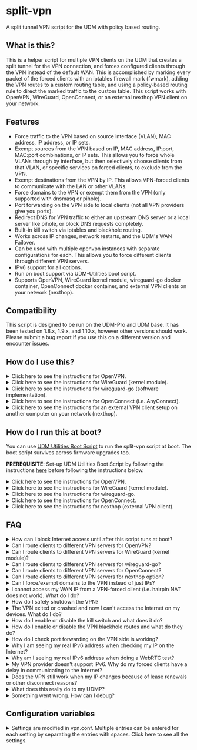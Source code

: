# split-vpn
A split tunnel VPN script for the UDM with policy based routing.

## What is this?

This is a helper script for multiple VPN clients on the UDM that creates a split tunnel for the VPN connection, and forces configured clients through the VPN instead of the default WAN. This is accomplished by marking every packet of the forced clients with an iptables firewall mark (fwmark), adding the VPN routes to a custom routing table, and using a policy-based routing rule to direct the marked traffic to the custom table. This script works with OpenVPN, WireGuard, OpenConnect, or an external nexthop VPN client on your network. 

## Features

* Force traffic to the VPN based on source interface (VLAN), MAC address, IP address, or IP sets.
* Exempt sources from the VPN based on IP, MAC address, IP:port, MAC:port combinations, or IP sets. This allows you to force whole VLANs through by interface, but then selectively choose clients from that VLAN, or specific services on forced clients, to exclude from the VPN.
* Exempt destinations from the VPN by IP. This allows VPN-forced clients to communicate with the LAN or other VLANs.
* Force domains to the VPN or exempt them from the VPN (only supported with dnsmasq or pihole). 
* Port forwarding on the VPN side to local clients (not all VPN providers give you ports).
* Redirect DNS for VPN traffic to either an upstream DNS server or a local server like pihole, or block DNS requests completely.
* Built-in kill switch via iptables and blackhole routing.
* Works across IP changes, network restarts, and the UDM's WAN Failover.  
* Can be used with multiple openvpn instances with separate configurations for each. This allows you to force different clients through different VPN servers. 
* IPv6 support for all options.
* Run on boot support via UDM-Utilities boot script.
* Supports OpenVPN, WireGuard kernel module, wireguard-go docker container, OpenConnect docker container, and external VPN clients on your network (nexthop).

## Compatibility

This script is designed to be run on the UDM-Pro and UDM base. It has been tested on 1.8.x, 1.9.x, and 1.10.x, however other versions should work. Please submit a bug report if you use this on a different version and encounter issues. 

## How do I use this?

<details>
  <summary>Click here to see the instructions for OpenVPN.</summary>

1. SSH into the UDM/P (assuming it's on 192.168.1.254).

    ```sh
    ssh root@192.168.1.254
    ```
    
2. Download the scripts package, extract it to `/mnt/data/split-vpn/vpn`, and give it executable permissions.

    ```sh
    cd /mnt/data
    mkdir -p /mnt/data/split-vpn && cd /mnt/data/split-vpn
    curl -L https://github.com/peacey/split-vpn/archive/main.zip | unzip - -o
    cp -rf split-vpn-main/vpn ./ && rm -rf split-vpn-main
    chmod +x vpn/*.sh vpn/hooks/*/*.sh vpn/vpnc-script
    ```
    
3. Create a directory for your VPN provider's openvpn configuration files, and copy your VPN's configuration files (certificates, config, password files, etc) and the sample vpn.conf from `/mnt/data/split-vpn/vpn/vpn.conf.sample`. NordVPN is used below as an example. 

    ```sh
    mkdir -p /mnt/data/split-vpn/openvpn/nordvpn
    cd /mnt/data/split-vpn/openvpn/nordvpn
    curl https://downloads.nordcdn.com/configs/files/ovpn_legacy/servers/us-ca12.nordvpn.com.udp1194.ovpn --out nordvpn.ovpn
    cp /mnt/data/split-vpn/vpn/vpn.conf.sample /mnt/data/split-vpn/openvpn/nordvpn/vpn.conf
    ```
    
4. If your VPN provider uses a username/password, put them in a `username_password.txt` file in the same directory as the configuration with the username on the first line and password on the second line. Then either: 
    * Edit your VPN provider's openvpn config you downloaded in step 3 to reference the username_password.txt file by adding/changing this directive: `auth-user-pass username_password.txt`.
    * Use the `--auth-user-pass username_password.txt` option when you run openvpn below in step 6 or 8. 
    
    NOTE: The username/password for openvpn are usually given to you in a file or in your VPN provider's online portal. They are usually not the same as your login to the VPN. 
5. Edit the `vpn.conf` file with your desired settings. See the explanation of each setting [below](#configuration-variables). 
6. Run OpenVPN in the foreground to test if everything is working properly.

    ```sh
    openvpn --config nordvpn.ovpn \
            --route-noexec \
            --up /mnt/data/split-vpn/vpn/updown.sh \
            --down /mnt/data/split-vpn/vpn/updown.sh \
            --script-security 2
    ```
    
7. If the connection works, check each client to make sure they are on the VPN by doing the following.

    * Check if you are seeing the VPN IPs when you visit http://whatismyip.host/. You can also test from command line, by running the following commands from your clients. Make sure you are not seeing your real IP anywhere, either IPv4 or IPv6.
    
      ```sh
      curl -4 ifconfig.co
      curl -6 ifconfig.co
      ```
        
      If you are seeing your real IPv6 address above, make sure that you are forcing your client through IPv6 as well as IPv4, by forcing through interface, MAC address, or the IPv6 directly. If IPv6 is not supported by your VPN provider, the IPv6 check will time out and not return anything. You should never see your real IPv6 address. 

    * Check for DNS leaks with the Extended Test on https://www.dnsleaktest.com/. If you see a DNS leak, try redirecting DNS with the `DNS_IPV4_IP` and `DNS_IPV6_IP` options, or set `DNS_IPV6_IP="REJECT"` if your VPN provider does not support IPv6. 
    * Check for WebRTC leaks in your browser by visiting https://browserleaks.com/webrtc. If WebRTC is leaking your IPv6 IP, you need to disable WebRTC in your browser (if possible), or disable IPv6 completely by disabling it directly on your client or through the UDMP network settings for the client's VLAN.
    
8. If everything is working properly, stop the OpenVPN client by pressing Ctrl+C, and then run it in the background with the following command. If you want to enable the killswitch to block Internet access to forced clients if OpenVPN crashes, set `KILLSWITCH=1` in the `vpn.conf` file before starting OpenVPN. If you also want to block Internet access to forced clients when you exit OpenVPN cleanly (with SIGTERM), then set `REMOVE_KILLSWITCH_ON_EXIT=0`.

    ```sh
    nohup openvpn --config nordvpn.ovpn \
                  --route-noexec \
                  --up /mnt/data/split-vpn/vpn/updown.sh \
                  --down /mnt/data/split-vpn/vpn/updown.sh \
                  --script-security 2 \
                  --ping-restart 15 \
                  --mute-replay-warnings &> openvpn.log &
    ```
    You can modify the command to change `--ping-restart` or other options as needed. The only requirement is that you run updown.sh script as the up/down script and `--route-noexec` to disable OpenVPN from adding routes to the default table instead of our custom one.
    
9. Now you can exit the UDM/P. If you would like to start the VPN client at boot, please read on to the next section. 
10. If your VPN provider doesn't support IPv6, it is recommended to disable IPv6 for that VLAN in the UDMP settings, or on the client, so that you don't encounter any delays. If you don't disable IPv6, clients on that network will try to communicate over IPv6 first and fail, then fallback to IPv4. This creates a delay that can be avoided if IPv6 is turned off completely for that network or client.

</details>

<details>
  <summary>Click here to see the instructions for WireGuard (kernel module).</summary>

  * **PREREQUISITE:** Make sure the WireGuard kernel module is installed via either [wireguard-kmod](https://github.com/tusc/wireguard-kmod) or a [custom kernel](https://github.com/fabianishere/udm-kernel-tools). The WireGuard tools (wg-quick, wg) also need to be installed (included with wireguard-kmod) and accessible from your PATH.
  * Make sure you run the wireguard setup script from [wireguard-kmod](https://github.com/tusc/wireguard-kmod) once, then test the installation of the module by running `modprobe wireguard` which should return nothing and no errors, and running `wg-quick` which should return the help and no errors. 
  * Note that the kernel module is dependent on the software version of your UDMP because each software update usually brings a new kernel version. If you update the UDM/P software, you also need to update the kernel module to the new version once it is released (or compile your own module for the new kernel). The module will fail to run on a kernel it was not compiled for. Hence, you have to be careful that the UDMP doesn't perform a sofware update unexpectedly if you use this module. 
  
1. SSH into the UDM/P (assuming it's on 192.168.1.254).

    ```sh
    ssh root@192.168.1.254
    ```
  
2. Download the scripts package, extract it to `/mnt/data/split-vpn/vpn`, and give it executable permissions.

    ```sh
    cd /mnt/data
    mkdir -p /mnt/data/split-vpn && cd /mnt/data/split-vpn
    curl -L https://github.com/peacey/split-vpn/archive/main.zip | unzip - -o
    cp -rf split-vpn-main/vpn ./ && rm -rf split-vpn-main
    chmod +x vpn/*.sh vpn/hooks/*/*.sh vpn/vpnc-script
    ```
    
3. Create a directory for your WireGuard configuration files, copy the sample vpn.conf from `/mnt/data/split-vpn/vpn/vpn.conf.sample`, and copy your WireGuard configuration file (wg0.conf) or create it. As an example below, we are creating the wg0.conf file that mullvad provides and pasting the contents into it. You can use any name for your config instead of wg0 (e.g.: mullvad-ca2.conf) and this will be the interface name of the wireguard tunnel. 
  
    ```sh
    mkdir -p /mnt/data/split-vpn/wireguard/mullvad
    cd /mnt/data/split-vpn/wireguard/mullvad
    cp /mnt/data/split-vpn/vpn/vpn.conf.sample /mnt/data/split-vpn/wireguard/mullvad/vpn.conf
    vim wg0.conf
    [Press 'i' to start editing, right click -> paste, press 'ESC' to exit insert mode, type ':wq' to save and exit].
    ```
  
4. In your WireGuard config (wg0.conf), set PreUp, PostUp, and PreDown to point to the updown.sh script, and Table to a custom route table number that you will use in this script's vpn.conf. Here is an exmaple wg0.conf file:
  
    ```
    [Interface]
    PrivateKey = xxxxxxxxxxxxxxxxxxxxxxxxxxxxxxxxxxxxxx
    Address = 10.68.1.88/32,fc00:dddd:eeee:bb01::5:6666/128
    PreUp = sh /mnt/data/split-vpn/vpn/updown.sh %i pre-up
    PostUp = sh /mnt/data/split-vpn/vpn/updown.sh %i up
    PreDown = sh /mnt/data/split-vpn/vpn/updown.sh %i down
    Table = 101

    [Peer]
    PublicKey = yyyyyyyyyyyyyyyyyyyyyyyyyyyyyyyyyyyyyyy
    AllowedIPs = 0.0.0.0/1,128.0.0.0/1,::/1,8000::/1
    Endpoint = [2607:f7a0:d:4::a02f]:51820
    ```
  
    In the above config, make sure to:
      * Comment out or remove the `DNS` line. Use the DNS settings in your `vpn.conf` file instead if you want to force your clients to use a certain DNS server. 
      * Set AllowedIPs to `0.0.0.0/1,128.0.0.0/1,::/1,8000::/1` to allow all IPv4 and IPv6 traffic through the VPN. Do not use `0.0.0.0/0,::/0` because it will interfere with the blackhole routes and won't allow wireguard to start. If you prefer to use `0.0.0.0/0,::/0`, disable blackhole routes by setting `DISABLE_BLACKHOLE=1` in your `vpn.conf` file so wireguard can start successfully. 
      * Remove any extra PreUp/PostUp/PreDown/PostDown lines that could interfere with the VPN script. 
      * You can remove or comment out the PreUp line if you do not want VPN-forced clients to lose Internet access if WireGuard does not start correctly.

5. Edit the `vpn.conf` file with your desired settings. See the explanation of each setting [below](#configuration-variables). Make sure that:
  
   * The option `DNS_IPV4_IP` and/or `DNS_IPV6_IP` is set to the DNS server you want to force for your clients, or set them to empty if you do not want to force any DNS. 
   * The option `VPN_PROVIDER` is set to "external".
   * The option `VPN_ENDPOINT_IPV4` or `VPN_ENDPOINT_IPV6` is set to your WireGuard server's IP as defined in `wg0.conf`'s `Endpoint` variable.
   * The option `ROUTE_TABLE` is the same number as `Table` in your `wg0.conf` file.
   * The option `DEV` is set to "wg0" or your interface's name if different (i.e.: the name of your .conf file).
  
6. Run wg-quick to start wireguard with your configuration and test if the connection worked. 

    ```sh
    /mnt/data/wireguard/setup_wireguard.sh
    wg-quick up wg0.conf
    ```
  
    * You can skip the first line if you already setup the wireguard kernel module previously as instructed at [wireguard-kmod](https://github.com/tusc/wireguard-kmod).
    * Type `wg` to check your WireGuard connection and make sure you received a handshake. No handshake indicates something is wrong with your wireguard configuration. Double check your configuration's Private and Public key and other variables.
    * If you need to bring down the WireGuard tunnel, run `wg-quick down wg0.conf` in this folder.
    * Note that wg-quick up/down commands need to be run from this folder so the script can pick up the correct configuration file.
    
7. If the connection works, check each client to make sure they are on the VPN by doing the following.

    * Check if you are seeing the VPN IPs when you visit http://whatismyip.host/. You can also test from command line, by running the following commands from your clients (not the UDM/P). Make sure you are not seeing your real IP anywhere, either IPv4 or IPv6.
    
      ```sh
      curl -4 ifconfig.co
      curl -6 ifconfig.co
      ```
        
      If you are seeing your real IPv6 address above, make sure that you are forcing your client through IPv6 as well as IPv4, by forcing through interface, MAC address, or the IPv6 directly. If IPv6 is not supported by your VPN provider, the IPv6 check will time out and not return anything. You should never see your real IPv6 address. 

    * Check for DNS leaks with the Extended Test on https://www.dnsleaktest.com/. If you see a DNS leak, try redirecting DNS with the `DNS_IPV4_IP` and `DNS_IPV6_IP` options, or set `DNS_IPV6_IP="REJECT"` if your VPN provider does not support IPv6. 
    * Check for WebRTC leaks in your browser by visiting https://browserleaks.com/webrtc. If WebRTC is leaking your IPv6 IP, you need to disable WebRTC in your browser (if possible), or disable IPv6 completely by disabling it directly on your client or through the UDMP network settings for the client's VLAN.
    
8. If you want to block Internet access to forced clients if the wireguard tunnel is brought down via wg-quick, set `KILLSWITCH=1` and `REMOVE_KILLSWITCH_ON_EXIT=0` in the `vpn.conf` file. 
    
9. Now you can exit the UDM/P. If you would like to start the VPN client at boot, please read on to the next section. 

10. If your VPN provider doesn't support IPv6, it is recommended to disable IPv6 for that VLAN in the UDMP settings, or on the client, so that you don't encounter any delays. If you don't disable IPv6, clients on that network will try to communicate over IPv6 first and fail, then fallback to IPv4. This creates a delay that can be avoided if IPv6 is turned off completely for that network or client.
  
11. Note that the WireGuard protocol is practically stateless, so there is no way to know whether the connection stopped working except by checking that you didn't receive a handshake within 3 minutes or some higher interval. This means if you want to automatically bring down the split-vpn rules when WireGuard stops working and bring it back up when it starts working again, you need to write an external script to check the last handshake condition every few seconds and act on it (not covered here).

</details>

<details>
  <summary>Click here to see the instructions for wireguard-go (software implementation).</summary>

  * **PREREQUISITE:** Make sure the wireguard-go container is installed as instructed at the [wireguard-go repo](https://github.com/boostchicken/udm-utilities/tree/master/wireguard-go). After this step, you should have the directory `/mnt/data/wireguard` and the run script `/mnt/data/on_boot.d/20-wireguard.sh` installed.
  * The wireguard-go container only supports a single interface - wg0. This means you cannot connect to multiple wireguard servers. If you want to use multiple servers with this script, then use the WireGuard kernel module instead as explained above. 
  * wireguard-go is a software implementation of WireGuard, and will have reduced performance compared to the kernel module. However, wireguard-go is not dependent on your UDM/P's kernel version, and will not break when your UDM/P updates.
  
1. SSH into the UDM/P (assuming it's on 192.168.1.254).

    ```sh
    ssh root@192.168.1.254
    ```
  
2. Download the scripts package, extract it to `/mnt/data/split-vpn/vpn`, and give it executable permissions.

    ```sh
    cd /mnt/data
    mkdir -p /mnt/data/split-vpn && cd /mnt/data/split-vpn
    curl -L https://github.com/peacey/split-vpn/archive/main.zip | unzip - -o
    cp -rf split-vpn-main/vpn ./ && rm -rf split-vpn-main
    chmod +x vpn/*.sh vpn/hooks/*/*.sh vpn/vpnc-script
    ```
    
3. Create a directory for your WireGuard configuration files under `/mnt/data/wireguard` if not created already, copy the sample vpn.conf from `/mnt/data/split-vpn/vpn/vpn.conf.sample`, and copy your WireGuard configuration file (wg0.conf) or create it. As an example below, we are creating the wg0.conf file that mullvad provides and pasting the contents into it. You can only use wg0.conf and not any other name because the wireguard-go container expects this configuration file. 
  
    ```sh
    mkdir -p /mnt/data/wireguard
    cd /mnt/data/wireguard
    cp /mnt/data/split-vpn/vpn/vpn.conf.sample /mnt/data/wireguard/vpn.conf
    vim wg0.conf
    [Press 'i' to start editing, right click -> paste, press 'ESC' to exit insert mode, type ':wq' to save and exit].
    ```
  
4. In your WireGuard config (wg0.conf), set Table to a custom route table number that you will use in this script's vpn.conf. Here is an exmaple wg0.conf file:
  
    ```
    [Interface]
    PrivateKey = xxxxxxxxxxxxxxxxxxxxxxxxxxxxxxxxxxxxxx
    Address = 10.68.1.88/32,fc00:dddd:eeee:bb01::5:6666/128
    Table = 101

    [Peer]
    PublicKey = yyyyyyyyyyyyyyyyyyyyyyyyyyyyyyyyyyyyyyy
    AllowedIPs = 0.0.0.0/1,128.0.0.0/1,::/1,8000::/1
    Endpoint = [2607:f7a0:d:4::a02f]:51820
    ```
  
    In the above config, make sure to:
      * Comment out or remove the `DNS` line. Use the DNS settings in your `vpn.conf` file instead if you want to force your clients to use a certain DNS server. 
      * Set AllowedIPs to `0.0.0.0/1,128.0.0.0/1,::/1,8000::/1` to allow all IPv4 and IPv6 traffic through the VPN. Do not use `0.0.0.0/0,::/0` because it will interfere with the blackhole routes and won't allow wireguard to start. If you prefer to use `0.0.0.0/0,::/0`, disable blackhole routes by setting `DISABLE_BLACKHOLE=1` in your `vpn.conf` file so wireguard can start successfully. 
      * Remove any extra PreUp/PostUp/PreDown/PostDown lines that could interfere with the VPN script.
      * Do not use PreUp/PostUp/PreDown to call the split-vpn script (like in the wireguard kernel module case) because the container will not have access to the location of the script. Instead, we will call the script manually after bringing the interface up/down as instructed below. 

5. Edit the `vpn.conf` file with your desired settings. See the explanation of each setting [below](#configuration-variables). Make sure that:
  
   * The option `DNS_IPV4_IP` and/or `DNS_IPV6_IP` is set to the DNS server you want to force for your clients, or set them to empty if you do not want to force any DNS. 
   * The option `VPN_PROVIDER` is set to "external".
   * The option `VPN_ENDPOINT_IPV4` or `VPN_ENDPOINT_IPV6` is set to your WireGuard server's IP as defined in `wg0.conf`'s `Endpoint` variable.
   * The option `ROUTE_TABLE` is the same number as `Table` in your `wg0.conf` file.
   * The option `DEV` is set to "wg0".

6. Modify your run script that you installed with wireguard-go (located at `/mnt/data/on_boot.d/20-wireguard.sh`) to include the split-vpn script hooks by replacing it with the following code:
  
    ```sh
    #!/bin/sh
    CONTAINER=wireguard

    # Change to the directory with the wireguard configuration.
    cd /mnt/data/wireguard

    # Start the split-vpn pre-up hook.
    /mnt/data/split-vpn/vpn/updown.sh wg0 pre-up &> pre-up.log

    # Starts a wireguard container that is deleted after it is stopped.
    # All configs stored in /mnt/data/wireguard
    if podman container exists ${CONTAINER}; then
      podman start ${CONTAINER}
    else
      podman run -i -d --rm --net=host --name ${CONTAINER} --privileged \
        -v /mnt/data/wireguard:/etc/wireguard \
        -v /dev/net/tun:/dev/net/tun \
        -e LOG_LEVEL=info -e WG_COLOR_MODE=always \
        masipcat/wireguard-go:latest-arm64v8
    fi

    # Run the split-vpn up hook if wireguard starts successfully within 5 seconds.
    started=0
    for i in $(seq 1 5); do
            podman exec -it wireguard test -S "/var/run/wireguard/wg0.sock" &> /dev/null
            if [ $? = 0 ]; then
                    started=1
                    break
            fi
            sleep 1
    done
    if [ $started = 1 ]; then
            echo "wireguard-go started successfully." > wireguard.log
            /mnt/data/split-vpn/vpn/updown.sh wg0 up >> wireguard.log 2>&1
    else
            echo "Error: wireguard-go did not start up correctly within 5 seconds." > wireguard.log
    fi
    cat wireguard.log
    ```
  
    * Comment out the pre-up line at the beginning if you want your forced clients to be able to access the Internet if wireguard fails to start (i.e. commenting it out doesn't enable the iptables kill switch until after the VPN tunnel is brought up).
    * The above script will wait up to 5 seconds for the wireguard-go container to start before running the split-vpn up hook to set up the split-vpn rules. The split-vpn up hook will not be run if wireguard-go did not start up correctly. 

7. Run the 20-wireguard.sh script: `/mnt/data/on_boot.d/20-wireguard.sh`.
  
8. If wireguard-go started successfully, check that the connection worked by seeing if you received a handshake with the following command:
  
    ```sh
    podman exec -it wireguard wg
    ```
  
    * No handshake in the above output indicates something is wrong with your wireguard configuration. Double check your configuration's Private and Public key and other variables.
    * If you need to bring down the WireGuard tunnel and resume normal Internet access to your forced clients, run the following commands in this folder:
  
      ```sh
      cd /mnt/data/wireguard
      podman stop wireguard
      /mnt/data/split-vpn/vpn/updown.sh wg0 down
      ```
  
    * Note that split-vpn up/down commands need to be run from this folder so that split-vpn can pick up the correct configuration file.
    
9. If the connection works, check each client to make sure they are on the VPN by doing the following.

    * Check if you are seeing the VPN IPs when you visit http://whatismyip.host/. You can also test from command line, by running the following commands from your clients (not the UDM/P). Make sure you are not seeing your real IP anywhere, either IPv4 or IPv6.
    
      ```sh
      curl -4 ifconfig.co
      curl -6 ifconfig.co
      ```
        
      If you are seeing your real IPv6 address above, make sure that you are forcing your client through IPv6 as well as IPv4, by forcing through interface, MAC address, or the IPv6 directly. If IPv6 is not supported by your VPN provider, the IPv6 check will time out and not return anything. You should never see your real IPv6 address. 

    * Check for DNS leaks with the Extended Test on https://www.dnsleaktest.com/. If you see a DNS leak, try redirecting DNS with the `DNS_IPV4_IP` and `DNS_IPV6_IP` options, or set `DNS_IPV6_IP="REJECT"` if your VPN provider does not support IPv6. 
    * Check for WebRTC leaks in your browser by visiting https://browserleaks.com/webrtc. If WebRTC is leaking your IPv6 IP, you need to disable WebRTC in your browser (if possible), or disable IPv6 completely by disabling it directly on your client or through the UDMP network settings for the client's VLAN.
    
10. If you want to continue blocking Internet access to forced clients after the wireguard tunnel is brought down via the split-vpn down command, set `KILLSWITCH=1` and `REMOVE_KILLSWITCH_ON_EXIT=0` in the `vpn.conf` file. 
    
11. Now you can exit the UDM/P. If you would like to start the VPN client at boot, please read on to the next section. 

12. If your VPN provider doesn't support IPv6, it is recommended to disable IPv6 for that VLAN in the UDMP settings, or on the client, so that you don't encounter any delays. If you don't disable IPv6, clients on that network will try to communicate over IPv6 first and fail, then fallback to IPv4. This creates a delay that can be avoided if IPv6 is turned off completely for that network or client.
  
13. Note that the WireGuard protocol is practically stateless, so there is no way to know whether the connection stopped working except by checking that you didn't receive a handshake within 3 minutes or some higher interval. This means if you want to automatically bring down the split-vpn rules when WireGuard stops working and bring it back up when it starts working again, you need to write an external script to check the last handshake condition every few seconds and act on it (not covered here).
  
</details>

<details>
  <summary>Click here to see the instructions for OpenConnect (i.e. AnyConnect).</summary>

1. SSH into the UDM/P (assuming it's on 192.168.1.254).

    ```sh
    ssh root@192.168.1.254
    ```
  
2. Download the scripts package, extract it to `/mnt/data/split-vpn/vpn`, and give it executable permissions.

    ```sh
    cd /mnt/data
    mkdir -p /mnt/data/split-vpn && cd /mnt/data/split-vpn
    curl -L https://github.com/peacey/split-vpn/archive/main.zip | unzip - -o
    cp -rf split-vpn-main/vpn ./ && rm -rf split-vpn-main
    chmod +x vpn/*.sh vpn/hooks/*/*.sh vpn/vpnc-script
    ```
    
3. Create a directory for your OpenConnect configuration files under `/mnt/data/split-vpn/openconnect`, copy the sample vpn.conf from `/mnt/data/split-vpn/vpn/vpn.conf.sample`, and copy any certificates needed or other client files for your configuration. As an example below, we are going to connect a server that only uses a username/password, so no certificate is needed, but we have to create a password.txt file and put the password inside it.
  
    ```sh
    mkdir -p /mnt/data/split-vpn/openconnect/server1
    cd /mnt/data/split-vpn/openconnect/server1
    cp /mnt/data/split-vpn/vpn/vpn.conf.sample vpn.conf
    echo "mypassword" > password.txt
    ```
  
4. Edit the `vpn.conf` file in this folder with your desired settings. See the explanation of each setting below. Make sure that:

    * The options `DNS_IPV4_IP` and `DNS_IPV6_IP` are set to "DHCP" if you want to force VPN-forced clients to use the DNS provided by the VPN server. 
    * The option `VPN_PROVIDER` is set to "openconnect". This is required for the script to work with OpenConnect.
  
5. In the current folder, create a run script that will run the OpenConnect container called `run-vpn.sh`, and fill it with the following code:
  
    * Tip: Run the vim text editor using `vim run-vpn.sh`, press 'i' to enter insert mode, right click on vim -> paste, press 'ESC' to exit insert mode, type ':wq' to save and exit.
  
    ```sh
    #!/bin/sh
    cd "/mnt/data/split-vpn/openconnect/server1"
    source ./vpn.conf
    podman rm -f openconnect-${DEV} &> /dev/null
    /mnt/data/split-vpn/vpn/updown.sh ${DEV} pre-up
    podman run -id --privileged  --name=openconnect-${DEV} \
        --network host --pid=host \
        -e TZ="$(cat /etc/timezone)" \
        -v "${PWD}:/etc/split-vpn/config" \
        -v "/mnt/data/split-vpn/vpn:/etc/split-vpn/vpn" \
        -w "/etc/split-vpn/config" \
        --restart on-failure \
        peacey/udm-openconnect \
        bash -c "openconnect -s /etc/split-vpn/vpn/vpnc-script -i ${DEV} --reconnect-timeout 1 -u myusername --passwd-on-stdin vpn.server1.com < password.txt &> openconnect.log"
    ```
    
    * Make sure the 2nd line points to the correct directory with your vpn configuration files.
    * You can modify the options to openconnect in the last line for other authentication types (like certificates). See the OpenConnect authentication options [here](https://www.infradead.org/openconnect/connecting.html). These parameters are for a server that uses a username/password to login.
    * Make sure you change "myusername" in the last line to your username, and "vpn.server1.com" to your VPN server's domain or IP. Make sure you also created the password.txt file with your password.
    * The `--restart on-failure` will make podman try to restart the VPN connection if OpenConnect exits because of a connection error. You can also modify the reconnect timeout via the `--reconnect-timeout 1` option to openconnect in the last line.
    * If you do not want to run the VPN in the background (e.g. for testing), remove the "d" from `podman run -id` in the 5th line.
    * This code writes the output to openconnect.log in the current folder. 
  
6. Give the script executable permissions.
  
  ```sh
  chmod +x run-vpn.sh
  ```
  
7. Run the script from the configuration folder.
  
  ```sh
  ./run-vpn.sh
  ```
  
  * If you need to bring down the tunnel to restore Internet access to forced clients, run:
    
    ```sh
    killall -TERM openconnect
    podman rm -f openconnect-tun0
    ````
    * Replace tun0 in the last line with the DEV you configured in vpn.conf (default is tun0). You can also use `kill -TERM $(pgrep -f "openconnect.*tun0")` to kill only the tun0 openconnect instance if you have multiple servers connected.
  
8. The first time the script runs, it will download the OpenConnect docker container. If the container ran successfully, you should see a random string of numbers and letters. Warnings about major/minor number can be ignored. 
    
    * If the script ran successfully, check the `openconnect.log` file by running `cat openconnect.log`. If the connection is working, you should see that OpenConnect established a connection without errors and that split-vpn ran.
  
9. If the connection works, check each client to make sure they are on the VPN by doing the following.

    * Check if you are seeing the VPN IPs when you visit http://whatismyip.host/. You can also test from command line, by running the following commands from your clients (not the UDM/P). Make sure you are not seeing your real IP anywhere, either IPv4 or IPv6.
    
      ```sh
      curl -4 ifconfig.co
      curl -6 ifconfig.co
      ```
        
      If you are seeing your real IPv6 address above, make sure that you are forcing your client through IPv6 as well as IPv4, by forcing through interface, MAC address, or the IPv6 directly. If IPv6 is not supported by your VPN provider, the IPv6 check will time out and not return anything. You should never see your real IPv6 address. 

    * Check for DNS leaks with the Extended Test on https://www.dnsleaktest.com/. If you see a DNS leak, try redirecting DNS with the `DNS_IPV4_IP` and `DNS_IPV6_IP` options, or set `DNS_IPV6_IP="REJECT"` if your VPN provider does not support IPv6. 
    * Check for WebRTC leaks in your browser by visiting https://browserleaks.com/webrtc. If WebRTC is leaking your IPv6 IP, you need to disable WebRTC in your browser (if possible), or disable IPv6 completely by disabling it directly on your client or through the UDMP network settings for the client's VLAN.
    
10. If you want to continue blocking Internet access to forced clients after the openconnect client is shut down, set `KILLSWITCH=1` and `REMOVE_KILLSWITCH_ON_EXIT=0` in the `vpn.conf` file. 
    
11. Now you can exit the UDM/P. If you would like to start the VPN client at boot, please read on to the next section. 

12. If your VPN provider doesn't support IPv6, it is recommended to disable IPv6 for that VLAN in the UDMP settings, or on the client, so that you don't encounter any delays. If you don't disable IPv6, clients on that network will try to communicate over IPv6 first and fail, then fallback to IPv4. This creates a delay that can be avoided if IPv6 is turned off completely for that network or client.
  
</details>

<details>
  <summary>Click here to see the instructions for an external VPN client setup on another computer on your network (nexthop).</summary>

  * **PREREQUISITE:** Make sure your computer is connected to the VPN and is setup to forward IPv4 and IPv6 packets. You also need to setup a masquerade/SNAT rule on the VPN tunnel interface to make forwarded traffic work properly on the Internet. 
    * On a Linux system, the following commands run as root set up IP forwarding and masquerade rules (assuming tun0 is your VPN tunnel interface). These commands have to be run on the VPN computer, not the UDM.

      ```sh
      sysctl -w net.ipv4.ip_forward=1
      sysctl -w net.ipv6.conf.all.forwarding=1
      sysctl -w net.ipv6.conf.default.forwarding=1
      iptables -t nat -A POSTROUTING -o tun0 -j MASQUERADE
      ip6tables -t nat -A POSTROUTING -o tun0 -j MASQUERADE
      ```
  
1. After your VPN computer is set up correctly, SSH into the UDM/P (assuming it's on 192.168.1.254).

    ```sh
    ssh root@192.168.1.254
    ```
  
2. Download the scripts package, extract it to `/mnt/data/split-vpn/vpn`, and give it executable permissions.

    ```sh
    cd /mnt/data
    mkdir -p /mnt/data/split-vpn && cd /mnt/data/split-vpn
    curl -L https://github.com/peacey/split-vpn/archive/main.zip | unzip - -o
    cp -rf split-vpn-main/vpn ./ && rm -rf split-vpn-main
    chmod +x vpn/*.sh vpn/hooks/*/*.sh vpn/vpnc-script
    ```
    
3. Create a directory for your VPN configuration, and copy the sample vpn.conf from `/mnt/data/split-vpn/vpn/vpn.conf.sample`.
  
    ```sh
    mkdir -p /mnt/data/split-vpn/nexthop/mycomputer
    cd /mnt/data/split-vpn/nexthop/mycomputer
    cp /mnt/data/split-vpn/vpn/vpn.conf.sample vpn.conf
    ```

4. Edit the `vpn.conf` file with your desired settings. See the explanation of each setting [below](#configuration-variables). Make sure that:
  
   * The option `GATEWAY_TABLE` is set to "disabled" if your nexthop computer is on your LAN (most likely it is, as you wouldn't want to send unencrypted traffic over your WAN). The connection will not work if GATEWAY_TABLE is not set to "disbaled" for LAN computers. 
   * The option `VPN_PROVIDER` is set to "nexthop".
   * The option `VPN_ENDPOINT_IPV4` and `VPN_ENDPOINT_IPV6` is set to the IP of the computer on your network that is running the VPN client that you want to redirect traffic to. If your VPN computer does not support IPv6, then only set the IPv4 address. 
   * The option `DEV` is set to the bridge interface that your VPN computer is on, for example "br0" for main LAN or "br6" for VLAN 6 (i.e.: VLAN X is on interface brX).
  
5. Run the split-vpn up command in this folder to bring up the rules to force traffic to the VPN. Change "br0" to the interface your VPN computer is on, and "mycomputer" to the nickname you want to refer to this computer with when you bring down the VPN connection. 

    ```sh
    /mnt/data/split-vpn/vpn/updown.sh br0 up mycomputer
    ```
  
      * If you need to bring down the WireGuard tunnel and resume normal Internet access to your forced clients, run the following commands in this folder:
  
      ```sh
      cd /mnt/data/split-vpn/nexthop/mycomputer
      /mnt/data/split-vpn/vpn/updown.sh br0 down mycomputer
      ```
  
6. Check each client to make sure they are on the VPN by doing the following.

    * Check if you are seeing the VPN IPs when you visit http://whatismyip.host/. You can also test from command line, by running the following commands from your clients (not the UDM/P). Make sure you are not seeing your real IP anywhere, either IPv4 or IPv6.
    
      ```sh
      curl -4 ifconfig.co
      curl -6 ifconfig.co
      ```
        
      If you are seeing your real IPv6 address above, make sure that you are forcing your client through IPv6 as well as IPv4, by forcing through interface, MAC address, or the IPv6 directly. If IPv6 is not supported by your VPN provider, the IPv6 check will time out and not return anything. You should never see your real IPv6 address. 

    * Check for DNS leaks with the Extended Test on https://www.dnsleaktest.com/. If you see a DNS leak, try redirecting DNS with the `DNS_IPV4_IP` and `DNS_IPV6_IP` options, or set `DNS_IPV6_IP="REJECT"` if your VPN provider does not support IPv6. 
    * Check for WebRTC leaks in your browser by visiting https://browserleaks.com/webrtc. If WebRTC is leaking your IPv6 IP, you need to disable WebRTC in your browser (if possible), or disable IPv6 completely by disabling it directly on your client or through the UDMP network settings for the client's VLAN.
    
7. If you want to block Internet access to forced clients if the wireguard tunnel is brought down via wg-quick, set `KILLSWITCH=1` and `REMOVE_KILLSWITCH_ON_EXIT=0` in the `vpn.conf` file. 
    
8. Now you can exit the UDM/P. If you would like to start the VPN client at boot, please read on to the next section. 

9. If your VPN provider doesn't support IPv6, it is recommended to disable IPv6 for that VLAN in the UDMP settings, or on the client, so that you don't encounter any delays. If you don't disable IPv6, clients on that network will try to communicate over IPv6 first and fail, then fallback to IPv4. This creates a delay that can be avoided if IPv6 is turned off completely for that network or client.

</details>

## How do I run this at boot?

You can use [UDM Utilities Boot Script](https://github.com/boostchicken/udm-utilities/tree/master/on-boot-script) to run the split-vpn script at boot. The boot script survives across firmware upgrades too. 
  
**PREREQUISITE**: Set-up UDM Utilities Boot Script by following the instructions [here](https://github.com/boostchicken/udm-utilities/blob/master/on-boot-script/README.md) before following the instructions below.

<details>
  <summary>Click here to see the instructions for OpenVPN.</summary>
    
1. Create a new file under `/mnt/data/on_boot.d/99-run-vpn.sh` and fill it with the following. 

    ```sh
    #!/bin/sh
    # Load configuration and run openvpn
    cd /mnt/data/split-vpn/openvpn/nordvpn
    source ./vpn.conf
    /mnt/data/split-vpn/vpn/updown.sh ${DEV} pre-up &> pre-up.log
    nohup openvpn --config nordvpn.ovpn \
                  --route-noexec \
                  --up /mnt/data/split-vpn/vpn/updown.sh \
                  --down /mnt/data/split-vpn/vpn/updown.sh \
                  --dev-type tun --dev ${DEV} \
                  --script-security 2 \
                  --ping-restart 15 \
                  --mute-replay-warnings &> openvpn.log &
    ```

    * Remember to modify the `cd` line and the `--config` openvpn option to point to your config. 
    * Comment out the pre-up line if you want your forced clients to be able to access the Internet while the VPN is connecting (i.e. commenting it out doesn't enable the iptables kill switch until after OpenVPN connects).

2. Run `chmod +x /mnt/data/on_boot.d/99-run-vpn.sh` to give the script execute permissions. 
3. That's it. Now the VPN will start at every boot. 
4. Note that there is a short period between when the UDMP starts and when this script runs. This means there is a few seconds when the UDMP starts up when your forced clients **WILL** have access to your WAN and might leak their real IP, because the kill switch has not been activated yet. Read the queston *How can I block Internet access until after this script runs at boot?* in the [FAQ below](#faq) to see how to solve this problem and block Internet access until after this script runs. 
  
</details>

<details>
  <summary>Click here to see the instructions for WireGuard (kernel module).</summary>
    
1. Create a new file under `/mnt/data/on_boot.d/99-run-vpn.sh` and fill it with the following. 

    ```sh
    #!/bin/sh
  
    # Set up the wireguard kernel module and tools
    /mnt/data/wireguard/setup_wireguard.sh
  
    # Load configuration and run wireguard
    cd /mnt/data/split-vpn/wireguard/mullvad
    source ./vpn.conf
    /mnt/data/split-vpn/vpn/updown.sh ${DEV} pre-up &> pre-up.log
    wg-quick up ./${DEV}.conf &> wireguard.log
    cat wireguard.log
    ```

    * Comment out the pre-up line if you want your forced clients to be able to access the Internet if wireguard fails to start (i.e. commenting it out doesn't enable the iptables kill switch until after the VPN tunnel is brought up).
    * It is preferrable to separately run the pre-up hook like the above script instead of using wg-quick's PreUp hook in case wg-quick did not get set up correctly. wg-quick and the wireguard kernel module depends on the kernel version so might fail spontaneously if your UDM/P performs a software update.
    * You can remove the setup_wireguard.sh line if you have another boot script that sets up the kernel module before this run script. Just make sure that this script runs after the setup script by prefixing each script with a number to determine priority (e.g.: 90-setup-wireguard.sh and 99-run-vpn.sh).

2. Run `chmod +x /mnt/data/on_boot.d/99-run-vpn.sh` to give the script execute permissions. 
3. That's it. Now the VPN will start at every boot. 
4. **OPTIONAL**: Note that there is a short period between when the UDMP starts and when this script runs. This means there is a few seconds when the UDMP starts up when your forced clients **WILL** have access to your WAN and might leak their real IP, because the kill switch has not been activated yet. Read the queston *How can I block Internet access until after this script runs at boot?* in the [FAQ below](#faq) to see how to solve this problem and block Internet access until after this script runs. 
  
</details>

<details>
  <summary>Click here to see the instructions for wireguard-go.</summary>
    
1. The wireguard-go boot script should already be installed at `/mnt/data/on_boot.d/20-wireguard.sh` if you followed the instructions [above](#how-do-i-use-this), so no further setup is needed to make it run at boot.
  
2. **OPTIONAL**: Note that there is a short period between when the UDMP starts and when this script runs. This means there is a few seconds when the UDMP starts up when your forced clients **WILL** have access to your WAN and might leak their real IP, because the kill switch has not been activated yet. Read the queston *How can I block Internet access until after this script runs at boot?* in the [FAQ below](#faq) to see how to solve this problem and block Internet access until after this script runs.
  
</details>
  
<details>
  <summary>Click here to see the instructions for OpenConnect.</summary>
    
1. You should already have a `run-vpn.sh` script created if you followed the OpenConnect instructions above. Simply copy that script to /mnt/data/on_boot.d/99-run-vpn.sh and make sure it has executable permissions.
  
    ```sh
    cp /mnt/data/split-vpn/openconnect/server1/run-vpn.sh /mnt/data/on_boot.d/99-run-vpn.sh
    chmod +x /mnt/data/on_boot.d/99-run-vpn.sh
    ```
  
2. **OPTIONAL**: Note that there is a short period between when the UDMP starts and when this script runs. This means there is a few seconds when the UDMP starts up when your forced clients **WILL** have access to your WAN and might leak their real IP, because the kill switch has not been activated yet. Read the queston *How can I block Internet access until after this script runs at boot?* in the [FAQ below](#faq) to see how to solve this problem and block Internet access until after this script runs.
  
</details>

<details>
  <summary>Click here to see the instructions for nexthop (external VPN client).</summary>
    
1. Create a new file under `/mnt/data/on_boot.d/99-run-vpn.sh` and fill it with the following. 

    ```sh
    #!/bin/sh
    
    # Load configuration and bring routes up
    cd /mnt/data/split-vpn/nexthop/mycomputer
    source ./vpn.conf
    /mnt/data/split-vpn/vpn/updown.sh ${DEV} up mycomputer
    ```
  
2. Run `chmod +x /mnt/data/on_boot.d/99-run-vpn.sh` to give the script execute permissions. 
3. That's it. Now the VPN rules will be added at every boot. Make sure your VPN computer is set up correctly to always have the VPN on as well. 
4. **OPTIONAL**: Note that there is a short period between when the UDMP starts and when this script runs. This means there is a few seconds when the UDMP starts up when your forced clients **WILL** have access to your WAN and might leak their real IP, because the kill switch has not been activated yet. Read the queston *How can I block Internet access until after this script runs at boot?* in the [FAQ below](#faq) to see how to solve this problem and block Internet access until after this script runs. 
  
</details>

## FAQ

<details>
  <summary>How can I block Internet access until after this script runs at boot?</summary>
    
  * If you want to ensure that there is no Internet access BEFORE this script runs at boot, you can add blackhole static routes in the Unifi Settings that will block all Internet access (incluing non-VPN Internet) until they are removed by this script. The blackhole routes will be removed when this script starts to restore Internet access only after the killswitch has been activated. If you want to do this for maximum protection at boot up, follow these instructions:

      1. Go to your Unifi Network Settings, and add the following static routes. If you're using the New Settings, this is under Advanced Features -> Advanced Gateway Settings -> Static Routes. For Old Settings, this is under Settings -> Routing and Firewall -> Static Routes. Add these routes which cover all IP ranges:

          * **Name:** VPN Blackhole. **Destination:** 0.0.0.0/1. **Static Route Type:** Black Hole. **Enabled.**
          * **Name:** VPN Blackhole. **Destination:** 128.0.0.0/1. **Static Route Type:** Black Hole. **Enabled.**
          * **Name:** VPN Blackhole. **Destination:** ::/1. **Static Route Type:** Black Hole. **Enabled.**
          * **Name:** VPN Blackhole. **Destination:** 8000::/1. **Static Route Type:** Black Hole. **Enabled.**

      2. In your vpn.conf, set the option `REMOVE_STARTUP_BLACKHOLES=1`. This is required or else the script will not delete the blackhole routes at startup, and you will not have Internet access on ANY client, not just the VPN-forced clients, until you delete the blackhole routes manually or disable them in the Unifi Settings.

      3. In your run script above, make sure you did NOT comment out the pre-up line. That is the line that removes the blackhole routes at startup.

      4. **Note that once you do this, you will lose Internet access for ALL clients until you run the VPN run script above**, or were running it before with the `REMOVE_STARTUP_BLACKHOLES=1` option. The split-vpn script stays running in the background to monitor if the the blackhole routes are added by the system again (which happens when your IP changes or when route settings are changed). The blackhole routes will be deleted immediately when they're added by the system.
  
</details>

<details>  
  <summary>Can I route clients to different VPN servers for OpenVPN?</summary>
  
  * Yes you can. Simply make a separate directory for each VPN server, and give them each a vpn.conf file with the clients you wish to force through them. Make sure the options `ROUTE_TABLE`, `MARK`, `PREFIX`, `PREF`, and `DEV` are unique for each `vpn.conf` file so the different VPN servers don't share the same tunnel device, route table, or fwmark. 
  
  * Afterwards, modify your run script like so (in this example, we are using Mullvad and NordVPN). Note that you need to cd into the correct configuration directory for each different VPN server before running the openvpn command so that the correct config file is used each time.
  
      ```sh
      #!/bin/sh

      # Load configuration for mullvad and run openvpn
      cd /mnt/data/split-vpn/openvpn/mullvad
      source ./vpn.conf
      /mnt/data/split-vpn/vpn/updown.sh ${DEV} pre-up &> pre-up.log
      nohup openvpn --config mullvad.conf \
                    --route-noexec \
                    --up /mnt/data/split-vpn/vpn/updown.sh \
                    --down /mnt/data/split-vpn/vpn/updown.sh \
                    --script-security 2 \
                    --dev-type tun --dev ${DEV} \
                    --ping-restart 15 \
                    --mute-replay-warnings &> openvpn.log &

      # Load configuration for nordvpn and run openvpn
      cd /mnt/data/split-vpn/openvpn/nordvpn
      source ./vpn.conf
      /mnt/data/split-vpn/vpn/updown.sh ${DEV} pre-up &> pre-up.log
      nohup openvpn --config nordvpn.ovpn \
                    --route-noexec \
                    --up /mnt/data/split-vpn/vpn/updown.sh \
                    --down /mnt/data/split-vpn/vpn/updown.sh \
                    --script-security 2 \
                    --dev-type tun --dev ${DEV} \
                    --ping-restart 15 \
                    --mute-replay-warnings &> openvpn.log &
    ```

</details>

<details>  
  <summary>Can I route clients to different VPN servers for WireGuard (kernel module)?</summary>
  
  * Yes you can. Simply make a separate directory for each VPN server, and give them each a vpn.conf file with the clients you wish to force through them. Make sure the options `ROUTE_TABLE`, `MARK`, `PREFIX`, `PREF`, and `DEV` are unique for each `vpn.conf` file so the different VPN servers don't share the same tunnel device, route table, or fwmark. 
  
  * Afterwards, modify your run script like so. Note that you need to cd into the correct configuration directory for each different VPN server before running the wg-quick command so that the correct config file is used each time.
  
    ```sh
    #!/bin/sh

    # Set up the wireguard kernel module and tools
    /mnt/data/wireguard/setup_wireguard.sh

    # Load configuration for mullvad and run wg-quick
    cd /mnt/data/split-vpn/wireguard/mullvad
    source ./vpn.conf
    /mnt/data/split-vpn/vpn/updown.sh ${DEV} pre-up &> pre-up.log
    wg-quick up ./${DEV}.conf &> wireguard.log

    # Load configuration for ExpressVPN and run wg-quick
    cd /mnt/data/split-vpn/wireguard/expressvpn
    source ./vpn.conf
    /mnt/data/split-vpn/vpn/updown.sh ${DEV} pre-up &> pre-up.log
    wg-quick up ./${DEV}.conf &> wireguard.log
    ```

</details>

<details>  
  <summary>Can I route clients to different VPN servers for wireguard-go?</summary>
  
  * No, you cannot. The wireguard-go container only supports a single interface named wg0. It cannot be used to connect an interface named something else, so only one interface is supported with this configuration. For multiple interfaces, you need to either use the kernel module or build your own docker container for wireguard-go that supports multiple interfaces (not covered here).
  
</details>
  
<details>  
<summary>Can I route clients to different VPN servers for OpenConnect?</summary>
  
  * Yes you can. Simply make a separate directory for each VPN server, and give them each a vpn.conf file with the clients you wish to force through them. Make sure the options `ROUTE_TABLE`, `MARK`, `PREFIX`, `PREF`, and `DEV` are unique for each `vpn.conf` file so the different VPN servers don't share the same tunnel device, route table, or fwmark. 
  
  * Afterwards, modify your run script like so to combine multiple instances. Note that you need to cd into the correct configuration directory for each different VPN server before running the container so that the correct config file is used each time. Also make sure you are using the correct server address for each one and other options.
  
      ```sh
      #!/bin/sh
  
      # Load configuration for server1
      cd "/mnt/data/split-vpn/openconnect/server1"
      source ./vpn.conf
      podman rm -f openconnect-${DEV} &> /dev/null
      /mnt/data/split-vpn/vpn/updown.sh ${DEV} pre-up
      podman run -id --privileged  --name=openconnect-${DEV} \
          --network host --pid=host \
          -e TZ="$(cat /etc/timezone)" \
          -v "${PWD}:/etc/split-vpn/config" \
          -v "/mnt/data/split-vpn/vpn:/etc/split-vpn/vpn" \
          -w "/etc/split-vpn/config" \
          --restart on-failure \
          peacey/udm-openconnect \
          bash -c "openconnect -s /etc/split-vpn/vpn/vpnc-script -i ${DEV} --reconnect-timeout 1 -u myusername --passwd-on-stdin vpn.server1.com < password.txt &> openconnect.log"
  
      # Load configuration for server2
      cd "/mnt/data/split-vpn/openconnect/server2"
      source ./vpn.conf
      podman rm -f openconnect-${DEV} &> /dev/null
      /mnt/data/split-vpn/vpn/updown.sh ${DEV} pre-up
      podman run -id --privileged  --name=openconnect-${DEV} \
          --network host --pid=host \
          -e TZ="$(cat /etc/timezone)" \
          -v "${PWD}:/etc/split-vpn/config" \
          -v "/mnt/data/split-vpn/vpn:/etc/split-vpn/vpn" \
          -w "/etc/split-vpn/config" \
          --restart on-failure \
          peacey/udm-openconnect \
          bash -c "openconnect -s /etc/split-vpn/vpn/vpnc-script -i ${DEV} --reconnect-timeout 1 -u myusername2 --passwd-on-stdin vpn.server2.com < password.txt &> openconnect.log"
      ```

</details>
  
<details>  
  <summary>Can I route clients to different VPN servers for nexthop option?</summary>
  
  * Yes you can. Simply make a separate directory for each VPN server, and give them each a vpn.conf file with the clients you wish to force through them. Make sure the options `ROUTE_TABLE`, `MARK`, `PREFIX`, and `PREF` are unique for each `vpn.conf` file so the different VPN servers don't share the same route table, or fwmark. 
  
  * Afterwards, modify your run script like so. Note that you need to cd into the correct configuration directory for each different VPN server before running the wg-quick command so that the correct config file is used each time, and make sure to use the correct nickname for each configuration with the updown command.
  
    ```sh
    #!/bin/sh
    
    # Load configuration and bring routes up
    cd /mnt/data/split-vpn/nexthop/mycomputer
    source ./vpn.conf
    /mnt/data/split-vpn/vpn/updown.sh ${DEV} up mycomputer
  
    # Load configuration and bring routes up
    cd /mnt/data/split-vpn/nexthop/myothercomputer
    source ./vpn.conf
    /mnt/data/split-vpn/vpn/updown.sh ${DEV} up myothercomputer
    ```

</details>

<details>
  <summary>Can I force/exempt domains to the VPN instead of just IPs?</summary>
  
  * Yes you can if you are using dnsmasq or pihole. Please see the [instructions here](ipsets/README.md) for how to set this up.
  
</details>

<details>
  <summary>I cannot access my WAN IP from a VPN-forced client (i.e. hairpin NAT does not work). What do I do?</summary>

  * In order for hairpin NAT to work, you need to exempt your WAN IPs from the VPN. You can do this in one of two ways:
  
    * If your WAN IP address is static and doesn't change, add your WAN's IPv4 address to `EXEMPT_DESTINATIONS_IPV4` and your IPv6 address to `EXEMPT_DESTINATIONS_IPV6`.
  
    * If your WAN IP changes often and you do not want to keep updating it in the script, exempt the Unifi provided IP sets that store your IPs by using the `EXEMPT_IPSETS` option. These IP sets are labelled `UBIOS_ADDRv4_<interface>`/`UBIOS_ADDRv6_<interface>` and are dynamically updated by Unifi when your WAN IP changes. For example, to exempt the WAN IP of eth8, use the following option. Note that for prefix delegation, the WAN IPv6 addresses are stored on the bridge interfaces, not the eth interfaces so make sure to add the bridge interface for IPv6 hairpin NAT. 
  
      ```sh
      EXEMPT_IPSETS="UBIOS_ADDRv4_eth8:dst UBIOS_ADDRv6_br0:dst"
      ```
  
</details>  

<details>
  <summary>How do I safely shutdown the VPN?</summary>
    
  * Run the following commands for your VPN type to bring down the VPN. Kill switch and iptables rules will only be removed if the option `REMOVE_KILLSWITCH_ON_EXIT` is set to 1.
  * If you set `REMOVE_KILLSWITCH_ON_EXIT=0` and want to recover Internet access for forced clients, please read the next question after you bring down the VPN.
  
    * **OpenVPN:** Send the openvpn process the TERM signal to bring it down.

        1. If you want to kill all openvpn instances.

            ```sh
            killall -TERM openvpn
            ```

        2. If you want to kill a specific openvpn instance using tun0.

            ```sh
            kill -TERM $(pgrep -f "openvpn.*tun0")
            ```
  
    * **WireGuard (kernel module):** Change to the directory of your vpn.conf configuration and run the wg-quick down command.
  
      ```sh
      cd /mnt/data/split-vpn/wireguard/mullvad
      wg-quick down ./wg0.conf
      ```
  
    * **wireguard-go:** Stop the container and run the split-vpn down command in the wireguard configuration directory.
    
      ```sh
      cd /mnt/data/wireguard
      podman stop wireguard
      /mnt/data/split-vpn/vpn/updown.sh wg0 down
      ```
  
    * **OpenConnect:** Send the openconnect process the TERM signal to bring it down.

        1. If you want to kill all openconnect instances.

            ```sh
            killall -TERM openconnect
            ```

        2. If you want to kill a specific openconnect instance using tun0.

            ```sh
            kill -TERM $(pgrep -f "openconnect.*tun0")
            ```
  
    * **Nexthop:** Change to the directory of your vpn.conf configuration and run the split-vpn down command. Make sure to use the correct nickname and interface.
  
      ```sh
      cd /mnt/data/split-vpn/nexthop/mycomputer
      /mnt/data/split-vpn/vpn/updown.sh br0 down mycomputer
      ```
  
</details>

<details>
  <summary>The VPN exited or crashed and now I can't access the Internet on my devices. What do I do?</summary>
  
  * When the VPN process crashes, there is no cleanup done for the iptables rules and the kill switch is still active (if the kill switch is enabled). This is also the case for a clean exit when you set the option `REMOVE_KILLSWITCH_ON_EXIT=0`. This is a safety feature so that there are no leaks if the VPN crashes. To recover the connection, do the following:
  
    * If you don't want to delete the kill switch and leak your real IP, re-run the run script or command to bring the VPN back up again.

    * If you want to delete the kill switch so your forced clients can access your normal Internet again, change to the directory with the vpn.conf file and run the following command (replace tun0 with the device you defined in the config file). This command applies to all VPN types (OpenVPN, WireGuard, OpenConnect, Nexthop).
    
        ```sh
        cd /mnt/data/split-vpn/openvpn/nordvpn
        /mnt/data/split-vpn/vpn/updown.sh tun0 force-down
        ```
        
    * If you added blackhole routes and deleted the kill switch in the previous step, make sure to disable the blackhole routes in the Unifi Settings or you might suddenly lose Internet access when the blackhole routes are re-added by the system.
      
</details>

<details>
  <summary>How do I enable or disable the kill switch and what does it do?</summary>
  
  * The kill switch disables Internet access for VPN-forced clients if the VPN crashes or exits. This is good for when you do not want to leak your real IP if the VPN crashes or exits prematurely. Follow the instructions below to enable or disable the kill switch.
  
    1. To enable the kill switch, set `KILLSWITCH=1` in the `vpn.conf` file. If you want the kill switch to remain even when you bring down the VPN cleanly (not just when it crashes), then set `REMOVE_KILLSWITCH_ON_EXIT=0` as well. 

    2. To disable the kill switch, set `KILLSWITCH=0` and `REMOVE_KILLSWITCH_ON_EXIT=1`. Note that there will be nothing preventing your VPN-forced clients from leaking their real IP if you disable the kill switch. 

    3. If you previously had the kill switch enabled and want to disable it after a crash or exit to recover Internet access, read the previous question. 
  
</details>
  
<details>
  <summary>How do I enable or disable the VPN blackhole routes and what do they do?</summary>
  
  * The VPN blackhole routes are added to the custom route table before the VPN routes are added. The blackhole routes prevent Internet access on VPN-forced clients if the VPN started successfully but the VPN routes were not added because of some problem. Note this is not the same as the Unifi system-wide blackhole routes to prevent Internet access on startup before the VPN script runs (outlined in the boot section above).
  
    1. To enable the VPN blackhole routes, make sure `DISABLE_BLACKHOLE=0` or the variable is not set in your vpn.conf (default).
  
    2. To disable the VPN blackhole routes, set `DISABLE_BLACKHOLE=1` in your vpn.conf. This is not recommended unless you do not care about your real IP leaking. 
  
</details>

<details>
  <summary>How do I check port forwarding on the VPN side is working?</summary>
  
  * Use a port checking tool (like https://websistent.com/tools/open-port-check-tool/) and enter your VPN IP and VPN port number to test. Check both IPv6 and IPv4 if using both. 
  * Alternatively, you can run the following command on your client which tells your IP and if the port is open. Make sure you are not seeing your real IP here and that the status for the port is reachable. Replace 21674 with your VPN port number. 
  
    ```sh
     curl -4 https://am.i.mullvad.net/port/21674
     curl -6 https://am.i.mullvad.net/port/21674
     ```
     
</details>

<details>
  <summary>Why I am seeing my real IPv6 address when checking my IP on the Internet?</summary>
  
  * You shouldn't be seeing your real IPv6 address anywhere if you forced your clients over IPv6, even if your VPN doesn't support IPv6. Make sure that you are forcing your client through IPv6 as well as IPv4, by forcing through interface (`FORCED_SOURCE_INTERFACE`), MAC address (`FORCED_SOURCE_MAC`), or the IPv6 directly (`FORCED_SOURCE_IPV6`). 
  
  * If IPv6 is not supported by your VPN provider, IPv6 traffic should time out or be refused. For additional security if your VPN provider doesn't support IPv6, it is recommended to set the `DNS_IPV6_IP` option to "REJECT", or disable IPv6 for that network in the UDMP settings, so that IPv6 DNS leaks do not occur.
     
</details>

<details>
  <summary>Why am I seeing my real IPv6 address when doing a WebRTC test?</summary>
  
  * WebRTC is an audio/video protocol that allows browsers to get your IPs via JavaScript. WebRTC cannot be completely disabled at the network level because some browsers check the network interface directly to see what IP to return. Since IPv6 has global IPs directly assigned to the network interface, your non-VPN global IPv6 can be directly seen by the browser and leaked to WebRTC JavaScript calls. To solve this, you can do one of the following.
  
    * Disable WebRTC on your browser (not all browsers allow you to). Use a browser like Firefox that allows you to disable WebRTC.
    * Disable JavaScript completely on your browser (which will break most sites).
    * Disable IPv6 completely either directly on the client (if you can), or by using the UDMP's network settings to turn off IPv6 for the client's VLAN.
  
</details>

<details>
  <summary>My VPN provider doesn't support IPv6. Why do my forced clients have a delay in communicating to the Internet?</summary>
  
  * If your VPN provider doesn't support IPv6 but you have IPv6 enabled on the network, clients will attempt to communicate over IPv6 first then fallback to IPv4 when the connection fails, since IPv6 is not supported on the VPN. 
  
  * To avoid this delay, it is recommended to disable IPv6 for that network/VLAN in the UDMP settings, or on the client directly. This ensures that the clients only use IPv4 and don't have to wait for IPv6 to time out first.
     
</details>

<details>
  <summary>Does the VPN still work when my IP changes because of lease renewals or other disconnect reasons?</summary>
    
  * **For OpenVPN:** Yes, as long as you add the `--ping-restart X` option to the openvpn command line when you run it. This ensures that if there is a network disconnect for any reason, the OpenVPN client will restart and try to re-configure itself after X seconds until it connects again. The killswitch will still be active during the restart to block non-VPN traffic as long as you set `REMOVE_KILLSWITCH_ON_EXIT=0` in the config.
  
  * **For WireGuard:** The WireGuard protocol is practically stateless, so IP changes will not affect the connection. 
  
  * **For OpenConnect:** Yes, as long as you used the `--restart on-failure` option to podman. This ensures that if there is a network disconnect or unexpected exit for any reason, the OpenConnect client will restart and try to re-configure itself until it connects again. The killswitch will still be active during the restart to block non-VPN traffic as long as you set `REMOVE_KILLSWITCH_ON_EXIT=0` in the config.
    
</details>

<details>
  <summary>What does this really do to my UDMP?</summary>
  
  * This script only does the following.
  
    1. Adds custom iptable chains and rules to the mangle, nat, and filter tables. You can see them with the following commands (assuming you set `PREFIX=VPN_`).

        ```sh
        iptables -t mangle -S | grep VPN
        iptables -t nat -S | grep VPN
        iptables -t filter -S | grep VPN
        ip6tables -t mangle -S | grep VPN
        ip6tables -t nat -S | grep VPN
        ip6tables -t filter -S | grep VPN
        ```

    2. Adds VPN routes to custom routing tables that can be seen with the following command (assuming you set `ROUTE_TABLE=101`).

        ```sh
        ip route show table 101
        ip -6 route show table 101
        ```

    2. Adds policy-based routes to redirect marked traffic to the custom tables. You can see them with the following command (look for the fwmark you defined in your config or 0x9 if using default).

        ```sh
        ip rule
        ip -6 rule
        ```

    4. Stays running in the background to monitor the policy-based routes every second for any deletions caused by the UDMP operating system, and re-adds them if deleted. The UDMP removes the custom policy-based routes when the WAN IP changes. You can see the script running with:

        ```sh
        ps | grep updown.sh
        ```

    5. Writes logs to `openvpn.log` (if using openvpn) and `rule-watcher.log` in each VPN server's directory. Logs are overwritten at every run.
      
</details>

<details>
  <summary>Something went wrong. How can I debug?</summary>
  
  * First, force the VPN down by following the questions above *How do I safely shutdown the VPN?* and *The VPN exited or crashed and now I can't access the Internet on my devices. What do I do?*
    * Try to start the VPN again after you brought the rules down and see if you still encounter the problem. 
  * Check the log files.
    * For OpenVPN, first check the openvpn.log file in the VPN server's directory for any errors. 
    * For WireGuard, check wireguard.log after you run your run script or check the output of wg-quick up. For wireguard-go, check the output when you run your run script. Make sure you received a handshake in WireGuard or the connection will not work. If you did not receive a handshake, double check your configuration's Private and Public key and other variables.
    * For OpenConnect, check the openconnect.log file in the VPN server's directory for any errors.
  * Check that the iptable rules, policy-based routes, and custom table routes agree with your configuration. See the previous question for how to look this up.
  * If you want to see which line the scripts failed on, open the `updown.sh` and `add-vpn-iptables-rules.sh` scripts and replace the `set -e` line at the top with `set -xe` then rerun the VPN. The `-x` flag tells the shell to print every line before it executes it. 
  * Post a bug report if you encounter any reproducible issues. 
  
</details>

## Configuration variables

<details>
  <summary>Settings are modified in vpn.conf. Multiple entries can be entered for each setting by separating the entries with spaces. Click here to see all the settings.</summary>
  
  <details>
    <summary>FORCED_SOURCE_INTERFACE</summary>
      Force all traffic coming from a source interface through the VPN. 
      Default LAN is br0, and other LANs are brX, where X = VLAN number.

      Format: [INTERFACE NAME]
      Example: FORCED_SOURCE_INTERFACE="br6 br8"

  </details>
  
  <details>
    <summary>FORCED_SOURCE_IPV4</summary>
      Force all traffic coming from a source IPv4 through the VPN. 
      IP can be entered in CIDR format to cover a whole subnet. 
  
      Format: [IP/nn]
      Example: FORCED_SOURCE_IPV4="192.168.1.1/32 192.168.3.0/24"

  </details>
  
  <details>
    <summary>FORCED_SOURCE_IPV6</summary>
      Force all traffic coming from a source IPv6 through the VPN. 
      IP can be entered in CIDR format to cover a whole subnet. 
  
      Format: [IP/nn]
      Example: FORCED_SOURCE_IPV6="fd00::2/128 2001:1111:2222:3333::/56"

  </details>
  
  <details>
    <summary>FORCED_SOURCE_MAC</summary>
      Force all traffic coming from a source MAC through the VPN.
  
      Format: [MAC]
      Example: FORCED_SOURCE_MAC="00:aa:bb:cc:dd:ee 30:08:d7:aa:bb:cc"

  </details>
  
  <details>
    <summary>FORCED_DESTINATIONS_IPV4</summary>
      Force IPv4 destinations to the VPN for all VPN-forced clients.
  
      Format: [IP/nn]
      Example: FORCED_DESTINATIONS_IPV4="1.1.1.1"

  </details>

  <details>
    <summary>FORCED_DESTINATIONS_IPV6</summary>
      Force IPv6 destinations to the VPN for all VPN-forced clients.
  
      Format: [IP/nn]
      Example: FORCED_DESTINATIONS_IPV6="2001:1111:2222:3333::2"

  </details>
  
  <details>
    <summary>FORCED_LOCAL_INTERFACE</summary>
      Force local UDM traffic going out of these interfaces to go through the VPN instead, for both IPv4 and IPv6 traffic. This does not include routed traffic, only local traffic generated by the UDM. 
    
      For UDM-Pro, set to "eth8" for WAN1/Ethernet port, or "eth9" for WAN2/SFP+ port, or "eth8 eth9" for both. 
      For UDM Base, set to "eth1" for the WAN port.
      Format: [INTERFACE NAME]
      Example: FORCED_LOCAL_INTERFACE="eth8 eth9"

  </details>
  
  <details>
    <summary>EXEMPT_SOURCE_IPV4</summary>
      Exempt IPv4 sources from the VPN. This allows you to create exceptions to the force rules above. For example, if you forced a whole interface with FORCED_SOURCE_INTERFACE, you can selectively choose clients from that VLAN to exclude.
  
      Format: [IP/nn]
      Example: EXEMPT_SOURCE_IPV4="192.168.1.2/32 192.168.3.8/32"

  </details>
  
  <details>
    <summary>EXEMPT_SOURCE_IPV6</summary>
      Exempt IPv6 sources from the VPN. This allows you to create exceptions to the force rules above. 
  
      Format: [IP/nn]
      Example: EXEMPT_SOURCE_IPV6="2001:1111:2222:3333::2 2001:1111:2222:3333::10"

  </details>
  
  <details>
    <summary>EXEMPT_SOURCE_MAC</summary>
      Exempt MAC sources from the VPN. This allows you to create exceptions to the force rules above. 
  
      Format: [MAC]
      Example: EXEMPT_SOURCE_MAC="00:aa:bb:cc:dd:ee 30:08:d7:aa:bb:cc"

  </details>
   
  <details>
    <summary>EXEMPT_SOURCE_IPV4_PORT</summary>
      Exempt an IPv4:Port source from the VPN. This allows you to create exceptions on a port basis, so you can selectively choose which services on a client to tunnel through the VPN and which to tunnel through the default LAN/WAN. For example, you can tunnel all traffic through the VPN for some client, but have port 22 still be accessible over the LAN/WAN so you can SSH to it normally. 
  
      A single entry can have up to 15 multiple ports by separating the ports with commas. 
      Ranges of ports can be defined with a colon like 5000:6000, and take up two ports in the entry. 
      Protocal can be tcp, udp or both. 
      Format: [tcp/udp/both]-[IP Source]-[port1,port2:port3,port4,...]
      Example: EXEMPT_SOURCE_IPV4_PORT="tcp-192.168.1.1-22,32400,80:90,443 both-192.168.1.3-53"

  </details>
  
  <details>
    <summary>EXEMPT_SOURCE_IPV6_PORT</summary>
      Exempt an IPv6:Port source from the VPN. This allows you to create exceptions on a port basis, so you can selectively choose which services on a client to tunnel through the VPN and which to tunnel through the default LAN/WAN. 
 
      A single entry can have up to 15 multiple ports by separating the ports with commas. 
      Ranges of ports can be defined with a colon like 5000:6000, and take up two ports in the entry. 
      Protocal can be tcp, udp or both. 
      Format: [tcp/udp/both]-[IP Source]-[port1,port2:port3,port4,...]
      Example: EXEMPT_SOURCE_IPV6_PORT="tcp-fd00::69-22,32400,80:90,443 both-fd00::2-53"

  </details> 
  
  <details>
    <summary>EXEMPT_SOURCE_MAC_PORT</summary>
      Exempt a MAC:Port source from the VPN. This allows you to create exceptions on a port basis, so you can selectively choose which services on a client to tunnel through the VPN and which to tunnel through the default LAN/WAN. 
 
      A single entry can have up to 15 multiple ports by separating the ports with commas. 
      Ranges of ports can be defined with a colon like 5000:6000, and take up two ports in the entry. 
      Protocal can be tcp, udp or both. 
      Format: [tcp/udp/both]-[MAC Source]-[port1,port2:port3,port4,...]
      Example: EXEMPT_SOURCE_MAC_PORT="both-30:08:d7:aa:bb:cc-22,32400,80:90,443"

  </details>
  
  <details>
    <summary>EXEMPT_DESTINATIONS_IPV4</summary>
      Exempt IPv4 destinations from the VPN for all VPN-forced clients.
  
      Format: [IP/nn]
      Example: EXEMPT_DESTINATIONS_IPV4="192.168.1.0/24 10.0.5.3/32"

  </details>

  <details>
    <summary>EXEMPT_DESTINATIONS_IPV6</summary>
      Exempt IPv6 destinations from the VPN for all VPN-forced clients.
      Format: [IP/nn]
      Example: EXEMPT_DESTINATIONS_IPV6="fd62:1200:1300:1400::2/32 2001:1111:2222:3333::/56"

  </details>
  
  <details>
    <summary>FORCED_IPSETS</summary>
      Force these IP sets through the VPN. IP sets need to be created before this script is run or the script will error. IP sets can be updated externally and will be matched dynamically. Each IP set entry consists of the IP set name and whether to match on source or destination for each field in the IP set. 
    
      Note: These IP sets will be forced for every VPN-forced client. If you want to force different IP sets for different clients, use `CUSTOM_FORCED_RULES_IPV4` and  `CUSTOM_FORCED_RULES_IPV6` below.
    
      src/dst needs to be specified for each IP set field.
      Format: Format: [IPSet Name]:[src/dst,src/dst,...]
      Example: FORCED_IPSETS="VPN_FORCED:dst IPSET_NAME:src,dst"

  </details>
  
  <details>
    <summary>EXEMPT_IPSETS</summary>
      Exempt these IP sets from the VPN. IP sets need to be created before this script is run or the script will error. IP sets can be updated externally and will be matched dynamically. Each IP set entry consists of the IP set name and whether to match on source or destination for each field in the IP set. 
      You can also use this option to allow NAT hairpin to work while on the VPN by adding the Unifi-provided IP sets for the interface to this variable. For example, for eth8 WAN, IP sets are UBIOS_ADDRv4_eth8 and UBIOS_ADDRv6_eth8. Note that for IPv6 prefix delegation, IPv6 WAN addresses are stored on the bridge interfaces, not eth interfaces. 
    
      Note: These IP sets will be exempt for every VPN-forced client. If you want to exempt different IP sets for different clients, use `CUSTOM_EXEMPT_RULES_IPV4` and  `CUSTOM_EXEMPT_RULES_IPV6` below.
    
      src/dst needs to be specified for each IP set field.
      Format: Format: [IPSet Name]:[src/dst,src/dst,...]
      Example: EXEMPT_IPSETS="VPN_EXEMPT:dst IPSET_NAME:src,dst"
               EXEMPT_IPSETS="UBIOS_ADDRv4_eth8:dst UBIOS_ADDRv6_br0:dst"

  </details>
  
  <details>
    <summary>CUSTOM_FORCED_RULES_IPV4</summary>
      Custom IPv4 rules that will be forced to the VPN. The format of these rules is the matching portion of the iptables command, without the table, chain, and jump target. Multiple rules can be added on separate lines. These rules are added to the mangle table and the PREROUTING chain. 

      Opening and closing quotation marks must not be removed if using multiple lines.
      Format: Format: [Matching portion of iptables command]
      Example: 
        CUSTOM_FORCED_RULES_IPV4="
            -s 192.168.1.6
            -p tcp -s 192.168.1.10 --dport 443
            -m set --match-set VPN_FORCED dst -i br6
        "

  </details>
  
  <details>
    <summary>CUSTOM_FORCED_RULES_IPV6</summary>
      Custom IPv6 rules that will be forced to the VPN. The format of these rules is the matching portion of the iptables command, without the table, chain, and jump target. Multiple rules can be added on separate lines. These rules are added to the mangle table and the PREROUTING chain. 
      
      Opening and closing quotation marks must not be removed if using multiple lines.
      Format: Format: [Matching portion of iptables command]
      Example: 
        CUSTOM_FORCED_RULES_IPV6="
            -s fd62:1200:1300:1400::2/32
            -p tcp -s fd62:1200:1300:1400::10 --dport 443
            -m set --match-set VPN_FORCED dst -i br6
        "

  </details>
  
  <details>
    <summary>CUSTOM_EXEMPT_RULES_IPV4</summary>
      Custom IPv4 rules that will be exempt from the VPN. The format of these rules is the matching portion of the iptables command, without the table, chain, and jump target. Multiple rules can be added on separate lines. These rules are added to the mangle table and the PREROUTING chain. 

      Opening and closing quotation marks must not be removed if using multiple lines.
      Format: Format: [Matching portion of iptables command]
      Example: 
        CUSTOM_EXEMPT_RULES_IPV4="
            -s 192.168.1.6
            -p tcp -s 192.168.1.10 --dport 443
            -m set --match-set VPN_EXEMPT dst -i br6
        "

  </details>
  
  <details>
    <summary>CUSTOM_EXEMPT_RULES_IPV6</summary>
      Custom IPv6 rules that will be exempt from the VPN. The format of these rules is the matching portion of the iptables command, without the table, chain, and jump target. Multiple rules can be added on separate lines. These rules are added to the mangle table and the PREROUTING chain. 
      
      Opening and closing quotation marks must not be removed if using multiple lines.
      Format: Format: [Matching portion of iptables command]
      Example: 
        CUSTOM_EXEMPT_RULES_IPV6="
            -s fd62:1200:1300:1400::2/32
            -p tcp -s fd62:1200:1300:1400::10 --dport 443
            -m set --match-set VPN_EXEMPT dst -i br6
        "

  </details>
  
  <details>
    <summary>PORT_FORWARDS_IPV4</summary>
      Forward ports on the VPN side to a local IPv4:port. Not all VPN providers support port forwards. The ports are usually given to you on the provider's portal.
  
      Only one port per entry. Protocal can be tcp, udp or both. 
      Format: [tcp/udp/both]-[VPN Port]-[Forward IP]-[Forward Port]
      Example: PORT_FORWARDS_IPV4="tcp-21674-192.168.1.1-50001 tcp-31683-192.168.1.1-22"

  </details>
  
  <details>
    <summary>PORT_FORWARDS_IPV6</summary>
      Forward ports on the VPN side to a local IPv6:port. Not all VPN providers support port forwards. The ports are usually given to you on the provider's portal.
  
      Only one port per entry. Protocal can be tcp, udp or both. 
      Format: [tcp/udp/both]-[VPN Port]-[Forward IP]-[Forward Port]
      Example: PORT_FORWARDS_IPV6="tcp-21674-2001:aaa:bbbb:2acc::69-50001 tcp-31456-2001:aaa:bbbb:2acc::70-443"

  </details>
  
  <details>
    <summary>DNS_IPV4_IP, DNS_IPV4_PORT</summary>
      Redirect DNS IPv4 traffic of VPN-forced clients to this IP and port.
      If set to "DHCP", the DNS will try to be obtained from the DHCP options that the VPN server sends. DHCP option is only supported for OpenVPN or OpenConnect.
      If set to "REJECT", DNS requests over IPv6 will be blocked instead. 
      Note that many VPN providers redirect all DNS traffic to their servers, so redirection to other IPs might not work on all providers.
      DNS redirects to a local address, or rejecting DNS traffic works for all providers.
      Make sure to set DNS_IPV4_INTERFACE if redirecting to a local DNS address. 
  
      Format: [IP] or "DHCP" or "REJECT"
      Example: DNS_IPV4_IP="1.1.1.1"
      Example: DNS_IPV4_IP="DHCP"
      Example: DNS_IPV4_IP="REJECT"
      Example: DNS_IPV4_PORT=53

  </details>
  
  <details>
    <summary>DNS_IPV4_INTERFACE</summary>
      Set this to the interface (brX) the IPv4 DNS is on if it is a local IP. Leave blank for non-local DNS. 
      Local DNS redirects will not work without specifying the interface.
  
      Format: [brX]
      Example: DNS_IPV4_INTERFACE="br0"

  </details>
  
  <details>
    <summary>DNS_IPV6_IP, DNS_IPV6_PORT</summary>
      Redirect DNS IPv6 traffic of VPN-forced clients to this IP and port. 
      If set to "DHCP", the DNS will try to be obtained from the DHCP options that the VPN server sends. DHCP option is only supported for OpenConnect.
      If set to "REJECT", DNS requests over IPv6 will be blocked instead. The REJECT option is recommended to be enabled for VPN providers that don't support IPv6, to eliminate any IPv6 DNS leaks.
      Note that many VPN providers redirect all DNS traffic to their servers, so redirection to other IPs might not work on all providers.
      DNS redirects to a local address, or rejecting DNS traffic works for all providers.
      Make sure to set DNS_IPV6_INTERFACE if redirecting to a local DNS address. 
  
      Format: [IP] or "DHCP" or "REJECT"
      Example: DNS_IPV6_IP="2606:4700:4700::64"
      Example: DNS_IPV6_IP="REJECT"
      Example: DNS_IPV6_PORT=53

  </details>
  
  <details>
    <summary>DNS_IPV6_INTERFACE</summary>
      Set this to the interface (brX) the IPv6 DNS is on if it is a local IP. Leave blank for non-local DNS. 
      Local DNS redirects will not work without specifying the interface.
  
      Format: [brX]
      Example: DNS_IPV6_INTERFACE="br0"

  </details>
  
  <details>
    <summary>KILLSWITCH</summary>
      Enable killswitch which adds an iptables rule to reject VPN-destined traffic that doesn't go out of the VPN. 
  
      Format: 0 or 1
      Example: KILLSWITCH=1

  </details>
  
  <details>
    <summary>REMOVE_KILLSWITCH_ON_EXIT</summary>
      Remove the killswitch on exit. 
      It is recommended to set this to 0 so that the killswitch is not removed in case the openvpn client crashes, disconnects, or restarts. 
      Setting this to 1 will remove the killswitch when the openvpn client restarts, which means clients might be able to communicate with your default WAN and leak your real IP while the openvpn client is restarting. 
  
      Format: 0 or 1
      Example: REMOVE_KILLSWITCH_ON_EXIT=0

  </details>
  
  <details>
    <summary>REMOVE_STARTUP_BLACKHOLES</summary>
    Enable this if you added blackhole routes in the Unifi Settings to prevent Internet access at system startup before the VPN script runs. 
    This option removes the blackhole routes to restore Internet access after the killswitch has been enabled.               
    If you do not set this to 1, openvpn will not be able to connect at startup, and your Internet access will never be enabled until you manually remove the blackhole routes. 
    Set this to 0 only if you did not add any blackhole routes in Step 6 of the boot script instructions above.                         
  
      Format: 0 or 1
      Example: REMOVE_STARTUP_BLACKHOLES=1

  </details>
  
  <details>
    <summary>DISABLE_BLACKHOLE</summary>
    Set this to 1 to disable the VPN blackhole routes that are added (the blackhole routes help prevent VPN-forced clients from accessing the Internet if the VPN routes are not added because an error). 
    
      Format: 0 (default) or 1
      Example: DISABLE_BLACKHOLE=0

  </details>
  
  <details>
    <summary>VPN_PROVIDER</summary>
     The VPN provider you are using with this script.
    
      Format: "openvpn" for OpenVPN (default), "openconnect" for OpenConnect, "external" for wireguard, or "nexthop" for an external VPN client connected to another computer on your network. 
      Example: VPN_PROVIDER="openvpn"

  </details>
    
  <details>
    <summary>VPN_ENDPOINT_IPV4</summary>
    If using "external" for VPN_PROVIDER, set this to the VPN endpoint's IPv4 address so that the gateway route can be automatically added for the VPN endpoint. OpenVPN and OpenConnect automatically passes the VPN endpoint IP to the script and will override this value. This option must be defined if using nexthop VPN_PROVIDER.
    
      Format: [IP]
      Example: VPN_ENDPOINT_IPV4="2.2.2.2"

  </details>
  
  <details>
    <summary>VPN_ENDPOINT_IPV6</summary>
    If using "external" for VPN_PROVIDER, set this to the VPN endpoint's IPv6 address so that the gateway route can be automatically added for the VPN endpoint. OpenVPN and OpenConnect automatically passes the VPN endpoint IP to the script and will override this value. This option must be defined if using nexthop VPN_PROVIDER.
    
      Format: [IP]
      Example: VPN_ENDPOINT_IPV6="2606:43:ee::23"

  </details>
  
  <details>
    <summary>GATEWAY_TABLE</summary>
    Set this to the route table that contains the gateway route, "auto", or "disabled". The Ubiquiti route table are "201" if you're using Ethernet, "202" for SFP+, and "203" for U-LTE. Default is "auto" which works with WAN failover and automatically changes the endpoint via gateway route when the WAN or gateway routes changes. Set to "disabled" for nexthop option to connect to a LAN computer. 
    
      Format: [Route Table Number] or "auto" (default), or "disabled".
      Example: GATEWAY_TABLE="auto"
               GATEWAY_TABLE="201"

  </details>
  
  <details>
    <summary>DISABLE_DEFAULT_ROUTE</summary>
    Set this to 1 to disable adding the default route. This means only non-default routes the VPN sends will be added. This option only works for OpenVPN and OpenConnect. For WireGuard, modify the AllowedIPs variable in your wireguard config so WireGuard doesn't add default routes.
    
      Format: 0 (default) or 1
      Example: DISABLE_DEFAULT_ROUTE=1
    
  </details>
  
  <details>
    <summary>WATCHER_TIMER</summary>
    Set this to the timer to use for the rule watcher (in seconds). The script will wake up every N seconds to re-add rules if they're deleted by the system, or change gateway routes if they changed. Default is 1 second. 
    
      Format: [Seconds]
      Example: WATCHER_TIMER=1

  </details>
  
  <details>
    <summary>BYPASS_MASQUERADE_IPV4</summary>
    Bypass masquerade (SNAT) for these IPv4s. This option should only be used if your VPN server is setup to know how to route the subnet you do not want to masquerade (e.g.: the "iroute" option in OpenVPN).
    Set this option to ALL to disable masquerading completely.
    
      Format: [IP/nn] or "ALL"
      Example: BYPASS_MASQUERADE_IPV4="10.100.1.0/24"

  </details>
  
  <details>
    <summary>BYPASS_MASQUERADE_IPV6</summary>
    Bypass masquerade (SNAT) for these IPv6s. This option should only be used if your VPN server is setup to know how to route the subnet you do not want to masquerade (e.g.: the "iroute" option in OpenVPN).
    Set this option to ALL to disable masquerading completely.
    
      Format: [IP/nn] or "ALL"
      Example: BYPASS_MASQUERADE_IPV6="fd64::/64"

  </details>
  
  <details>
    <summary>ROUTE_TABLE</summary>
      The custom route table number. 
      If you are running multiple openvpn clients, this needs to be unique for each client.
  
      Format: [Number]
      Example: ROUTE_TABLE=101

  </details>
  
  <details>
    <summary>MARK</summary>
      The firewall mark that will be used to mark the packets destined to the VPN. 
      If you are running multiple openvpn clients, this needs to be unique for each client.
  
      Format: [Hex number]
      Example: MARK=0x9

  </details>
  
  <details>
    <summary>PREFIX</summary>
      The prefix that will be used when adding custom iptables chains. 
      If you are running multiple openvpn clients, this needs to be unique for each client. 

      Format: [Prefix]
      Example: PREFIX=VPN_

  </details>
  
  <details>
    <summary>PREF</summary>
      The preference that will be used when adding the policy-based routing rule.
      It should preferably be less than the UDM rules seen when running "ip rule".

      Format: [Number]
      Example: PREF=99

  </details>
  
  <details>
    <summary>DEV</summary>
    The name of the VPN tunnel device to use for openvpn. 
    If you are running multiple openvpn clients, this needs to be unique for each client. 
    This variable needs to be passed to openvpn via the --dev option or openvpn will default to tun0.

      Format: [tunX]
      Example: DEV=tun0

  </details>
  
</details>
